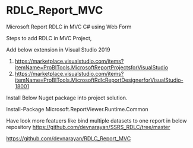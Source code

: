 # RDLC_Report_MVC
Microsoft Report RDLC in MVC C# using Web Form


Steps to add RDLC in MVC Project,

Add below extension in Visual Studio 2019
1. https://marketplace.visualstudio.com/items?itemName=ProBITools.MicrosoftReportProjectsforVisualStudio
2. https://marketplace.visualstudio.com/items?itemName=ProBITools.MicrosoftRdlcReportDesignerforVisualStudio-18001

Install Below Nuget package into project solution.

Install-Package Microsoft.ReportViewer.Runtime.Common


Have look more featuers like bind multiple datasets to one report in below repository
https://github.com/devnarayan/SSRS_RDLC/tree/master

https://github.com/devnarayan/RDLC_Report_MVC
